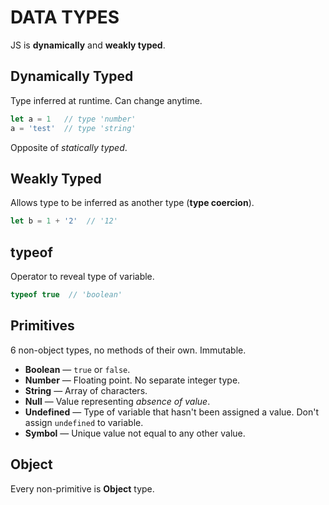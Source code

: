 # DATA TYPES

JS is **dynamically** and **weakly typed**.

## Dynamically Typed

Type inferred at runtime. Can change anytime.

```javascript
let a = 1   // type 'number'
a = 'test'  // type 'string'
```

Opposite of _statically typed_.

## Weakly Typed

Allows type to be inferred as another type (**type coercion**).

```javascript
let b = 1 + '2'  // '12'
```

## typeof

Operator to reveal type of variable.

```javascript
typeof true  // 'boolean'
```

## Primitives

6 non-object types, no methods of their own. Immutable.

* **Boolean** — `true` or `false`.
* **Number** — Floating point. No separate integer type.
* **String** — Array of characters.
* **Null** — Value representing _absence of value_.
* **Undefined** — Type of variable that hasn't been assigned a value. Don't assign `undefined` to variable.
* **Symbol** — Unique value not equal to any other value.

## Object

Every non-primitive is **Object** type.
